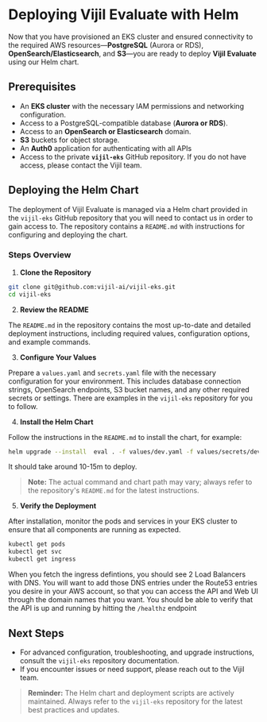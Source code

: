 # Deploying Vijil Evaluate with Helm

Now that you have provisioned an EKS cluster and ensured connectivity to the required AWS resources—**PostgreSQL** (Aurora or RDS), **OpenSearch/Elasticsearch**, and **S3**—you are ready to deploy **Vijil Evaluate** using our Helm chart.

## Prerequisites

- An **EKS cluster** with the necessary IAM permissions and networking configuration.
- Access to a PostgreSQL-compatible database (**Aurora or RDS**).
- Access to an **OpenSearch or Elasticsearch** domain.
- **S3** buckets for object storage.
- An **Auth0** application for authenticating with all APIs
- Access to the private **`vijil-eks`** GitHub repository. If you do not have access, please contact the Vijil team.

## Deploying the Helm Chart

The deployment of Vijil Evaluate is managed via a Helm chart provided in the `vijil-eks` GitHub repository that you will need to contact us in order to gain access to. The repository contains a `README.md` with instructions for configuring and deploying the chart.

### Steps Overview

1. **Clone the Repository**

```bash
git clone git@github.com:vijil-ai/vijil-eks.git
cd vijil-eks
```

2. **Review the README**

The `README.md` in the repository contains the most up-to-date and detailed deployment instructions, including required values, configuration options, and example commands.

3. **Configure Your Values**

Prepare a `values.yaml` and `secrets.yaml` file with the necessary configuration for your environment. This includes database connection strings, OpenSearch endpoints, S3 bucket names, and any other required secrets or settings. There are examples in the `vijil-eks` repository for you to follow.

4. **Install the Helm Chart**

Follow the instructions in the `README.md` to install the chart, for example:

```bash
helm upgrade --install  eval . -f values/dev.yaml -f values/secrets/dev.yaml
```

It should take around 10-15m to deploy.

> **Note:** The actual command and chart path may vary; always refer to the repository's `README.md` for the latest instructions.

5. **Verify the Deployment**

After installation, monitor the pods and services in your EKS cluster to ensure that all components are running as expected.

```bash
kubectl get pods
kubectl get svc
kubectl get ingress
```

When you fetch the ingress defintions, you should see 2 Load Balancers with DNS. You will want to add those DNS entries under the Route53 entries you desire in your AWS account, so that you can access the API and Web UI through the domain names that you want.
You should be able to verify that the API is up and running by hitting the `/healthz` endpoint

## Next Steps

- For advanced configuration, troubleshooting, and upgrade instructions, consult the `vijil-eks` repository documentation.
- If you encounter issues or need support, please reach out to the Vijil team.

> **Reminder:** The Helm chart and deployment scripts are actively maintained. Always refer to the `vijil-eks` repository for the latest best practices and updates.
